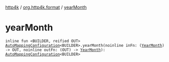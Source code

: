 [http4k](../index.md) / [org.http4k.format](index.md) / [yearMonth](./year-month.md)

# yearMonth

`inline fun <BUILDER, reified OUT> `[`AutoMappingConfiguration`](-auto-mapping-configuration/index.md)`<BUILDER>.yearMonth(noinline inFn: (`[`YearMonth`](https://docs.oracle.com/javase/9/docs/api/java/time/YearMonth.html)`) -> OUT, noinline outFn: (OUT) -> `[`YearMonth`](https://docs.oracle.com/javase/9/docs/api/java/time/YearMonth.html)`): `[`AutoMappingConfiguration`](-auto-mapping-configuration/index.md)`<BUILDER>`